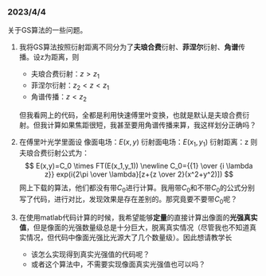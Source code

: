 ### 2023/4/4
关于GS算法的一些问题。

1. 我将GS算法按照衍射距离不同分为了**夫琅合费**衍射、**菲涅尔**衍射、**角谱**传播。设z为距离，则
   - 夫琅合费衍射：$z>z_1$
   - 菲涅尔衍射：$z_2<z<z_1$
   - 角谱传播：$z<z_2$
   
   但我看网上的代码，全都是利用快速傅里叶变换，也就是默认是夫琅合费衍射。但我计算如果焦距很短，我甚至要用角谱传播来算，我这样划分正确吗？
2. 在傅里叶光学里面设
   像面电场：$E(x,y)$
   衍射面电场：$E(x_1,y_1)$
   衍射距离：z
   则夫琅合费衍射公式为：$$
E(x,y)=C_0 \times FT(E(x_1,y_1)) \newline
C_0={{1} \over {i \lambda z}} exp(i{2\pi \over \lambda}[z+{z \over 2}(x^2+y^2)])
$$ 
   网上下载的算法，他们都没有带$C_0$进行计算。我用带$C_0$和不带$C_0$的公式分别写了代码，进行对比，发现效果是存在差别的。那究竟要不要带$C_0$呢？

3. 在使用matlab代码计算的时候，我希望能够**定量**的直接计算出像面的**光强真实值**，但是像面的光强数量级总是十分巨大，脱离真实情况（尽管我也不知道真实情况，但代码中像面光强比光源大了几个数量级）。因此想请教学长
   - 该怎么实现得到真实光强值的代码呢？
   - 或者这个算法中，不需要实现像面真实光强值也可以吗？


<script type="text/javascript" src="http://cdn.mathjax.org/mathjax/latest/MathJax.js?config=TeX-AMS-MML_HTMLorMML"></script>
<script type="text/x-mathjax-config">
  MathJax.Hub.Config({ tex2jax: {inlineMath: [['$', '$']]}, messageStyle: "none" });
</script>
